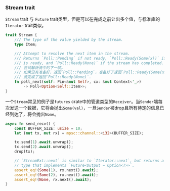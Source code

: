 ###  Stream trait

`Stream` trait 与 `Future` trait类型，但是可以在完成之前让出多个值，与标准库的`Iterator` trait类似。

```rust
trait Stream {
    /// The type of the value yielded by the stream.
    type Item;

    /// Attempt to resolve the next item in the stream.
    /// Returns `Poll::Pending` if not ready, `Poll::Ready(Some(x))` if a value
    /// is ready, and `Poll::Ready(None)` if the stream has completed.
  	/// 尝试解析流中的下一项。
  	/// 如果没有准备好，返回`Poll::Pending`，准备好了返回`Poll::Ready(Some(x))`
    /// 流完成了返回`Poll::Ready(None)`.
    fn poll_next(self: Pin<&mut Self>, cx: &mut Context<'_>)
        -> Poll<Option<Self::Item>>;
}
```

一个`Stream`常见的例子是`futures` crate中的管道类型的`Receiver`。当`Sender`端每次发送一个数据，它将会抛出`Some(val)`，一旦`Sender`被drop且所有待定的信息已经到达了，将会抛出`None`。

```rust
async fn send_recv() {
    const BUFFER_SIZE: usize = 10;
    let (mut tx, mut rx) = mpsc::channel::<i32>(BUFFER_SIZE);

    tx.send(1).await.unwrap();
    tx.send(2).await.unwrap();
    drop(tx);

    // `StreamExt::next` is similar to `Iterator::next`, but returns a
    // type that implements `Future<Output = Option<T>>`.
    assert_eq!(Some(1), rx.next().await);
    assert_eq!(Some(2), rx.next().await);
    assert_eq!(None, rx.next().await);
}
```



